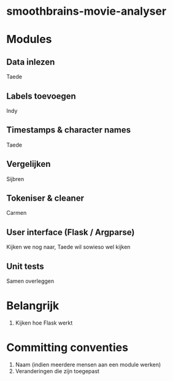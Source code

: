 # smoothbrains-movie-analyser

# Modules
## Data inlezen
Taede

## Labels toevoegen
Indy

## Timestamps & character names
Taede

## Vergelijken
Sijbren

## Tokeniser & cleaner
Carmen

## User interface (Flask / Argparse)
Kijken we nog naar, Taede wil sowieso wel kijken

## Unit tests
Samen overleggen

# Belangrijk
1. Kijken hoe Flask werkt

# Committing conventies
1. Naam (indien meerdere mensen aan een module werken)
2. Veranderingen die zijn toegepast
